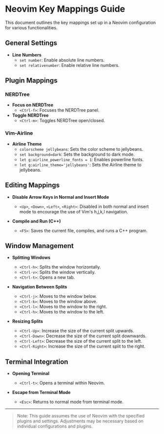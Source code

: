 # Neovim Key Mappings Guide

This document outlines the key mappings set up in a Neovim configuration for various functionalities.

## General Settings

- **Line Numbers**
  - `set number`: Enable absolute line numbers.
  - `set relativenumber`: Enable relative line numbers.

## Plugin Mappings

### NERDTree

- **Focus on NERDTree**
  - `<Ctrl-f>`: Focuses the NERDTree panel.
- **Toggle NERDTree**
  - `<Ctrl-m>`: Toggles NERDTree open/closed.

### Vim-Airline

- **Airline Theme**
  - `colorscheme jellybeans`: Sets the color scheme to jellybeans.
  - `set background=dark`: Sets the background to dark mode.
  - `let g:airline_powerline_fonts = 1`: Enables powerline fonts.
  - `let g:airline_theme='jellybeans'`: Sets the Airline theme to jellybeans.

## Editing Mappings

- **Disable Arrow Keys in Normal and Insert Mode**
  - `<Up>`, `<Down>`, `<Left>`, `<Right>`: Disabled in both normal and insert mode to encourage the use of Vim's h,j,k,l navigation.

- **Compile and Run (C++)**
  - `<F5>`: Saves the current file, compiles, and runs a C++ program.

## Window Management

- **Splitting Windows**
  - `<Ctrl-h>`: Splits the window horizontally.
  - `<Ctrl-v>`: Splits the window vertically.
  - `<Ctrl-t>`: Opens a new tab.

- **Navigation Between Splits**
  - `<Ctrl-j>`: Moves to the window below.
  - `<Ctrl-k>`: Moves to the window above.
  - `<Ctrl-l>`: Moves to the window to the right.
  - `<Ctrl-h>`: Moves to the window to the left.

- **Resizing Splits**
  - `<Ctrl-Up>`: Increase the size of the current split upwards.
  - `<Ctrl-Down>`: Decrease the size of the current split downwards.
  - `<Ctrl-Left>`: Decrease the size of the current split to the left.
  - `<Ctrl-Right>`: Increase the size of the current split to the right.

## Terminal Integration

- **Opening Terminal**
  - `<Ctrl-t>`: Opens a terminal within Neovim.

- **Escape from Terminal Mode**
  - `<Esc>`: Returns to normal mode from terminal mode.

---

> Note: This guide assumes the use of Neovim with the specified plugins and settings. Adjustments may be necessary based on individual configurations and plugins.
